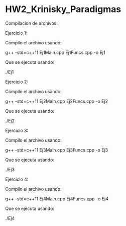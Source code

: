 # HW2_Krinisky_Paradigmas

Compilacion de archivos:



Ejercicio 1:

Compilo el archivo usando:

g++ -std=c++11 Ej1Main.cpp Ej1Funcs.cpp -o Ej1

Que se ejecuta usando:

./Ej1


Ejercicio 2:

Compilo el archivo usando:

g++ -std=c++11 Ej2Main.cpp Ej2Funcs.cpp -o Ej2

Que se ejecuta usando:

./Ej2


Ejercicio 3:

Compilo el archivo usando:

g++ -std=c++11 Ej3Main.cpp Ej3Funcs.cpp -o Ej3

Que se ejecuta usando:

./Ej3


Ejercicio 4:

Compilo el archivo usando:

g++ -std=c++11 Ej4Main.cpp Ej4Funcs.cpp -o Ej4

Que se ejecuta usando:

./Ej4
